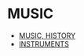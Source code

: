 # MUSIC

<!-- https://en.wikipedia.org/wiki/Music -->

- [MUSIC, HISTORY](../LEVEL-2/MUSIC/MUSIC-HISTORY.md)
- [INSTRUMENTS](../LEVEL-2/MUSIC/INSTRUMENTS.md)